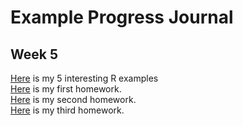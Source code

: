 # Example Progress Journal

## Week 5

[Here](files\hw0.html) is my 5 interesting R examples<br> 
[Here](files\hw1.html) is my first homework.<br>
[Here](files\homework_2.html) is my second homework.<br>
[Here](files\HW3.html.html) is my third homework. <br>

